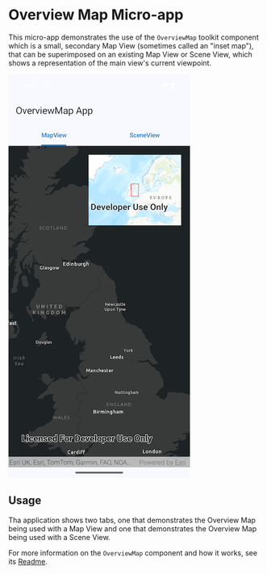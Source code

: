 # Overview Map Micro-app

This micro-app demonstrates the use of the `OverviewMap` toolkit component which is a small,
secondary Map View (sometimes called an "inset map"), that can be superimposed on an existing Map
View or Scene View, which shows a representation of the main view's current viewpoint.

![Screenshot](screenshot.png)

## Usage

Tha application shows two tabs, one that demonstrates the Overview Map being used with a Map View
and one that demonstrates the Overview Map being used with a Scene View.

For more information on the `OverviewMap` component and how it works, see
its [Readme](../../toolkit/geoview-compose/README.md).